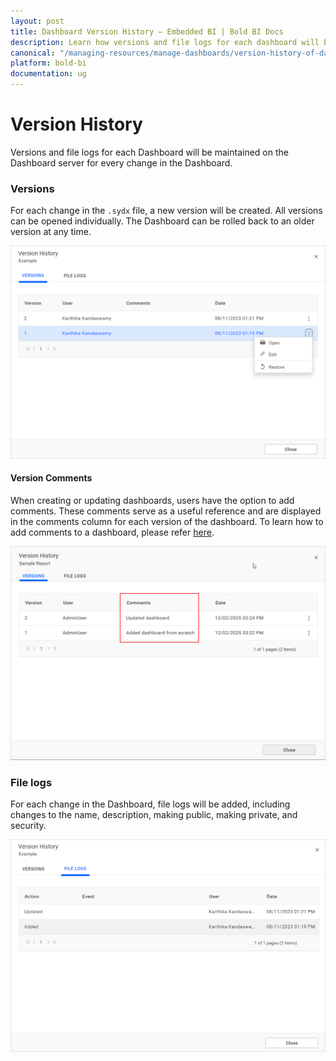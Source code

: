 ```yaml
---
layout: post
title: Dashboard Version History – Embedded BI | Bold BI Docs
description: Learn how versions and file logs for each dashboard will be maintained in the Bold BI Embedded server for every change in a dashboard.
canonical: "/managing-resources/manage-dashboards/version-history-of-dashboards/" 
platform: bold-bi
documentation: ug
---
```


# Version History

Versions and file logs for each Dashboard will be maintained on the Dashboard server for every change in the Dashboard.

### Versions
For each change in the `.sydx` file, a new version will be created. All versions can be opened individually. The Dashboard can be rolled back to an older version at any time.

![Versions](/static/assets/managing-resources/manage-dashboards/images/versions.png)

#### Version Comments
When creating or updating dashboards, users have the option to add comments. These comments serve as a useful reference and are displayed in the comments column for each version of the dashboard. To learn how to add comments to a dashboard, please refer [here](/getting-started/creating-dashboard/#publishing-dashboards-with-comments).

![Version Comment](/static/assets/managing-resources/manage-dashboards/images/versioncomment.png)

### File logs
For each change in the Dashboard, file logs will be added, including changes to the name, description, making public, making private, and security.

![File logs](/static/assets/managing-resources/manage-dashboards/images/file-logs.png)